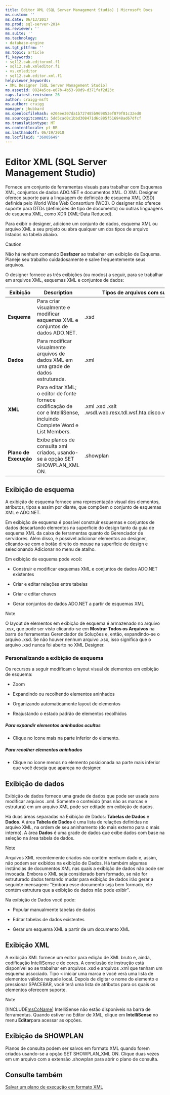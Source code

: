 ```yaml
---
title: Editor XML (SQL Server Management Studio) | Microsoft Docs
ms.custom: ''
ms.date: 06/13/2017
ms.prod: sql-server-2014
ms.reviewer: ''
ms.suite: ''
ms.technology:
- database-engine
ms.tgt_pltfrm: ''
ms.topic: article
f1_keywords:
- sql12.swb.editorxml.f1
- sql12.swb.xmleditor.f1
- vs.xmleditor
- sql12.swb.editor.xml.f1
helpviewer_keywords:
- XML Designer [SQL Server Management Studio]
ms.assetid: 0824a5ce-e67b-4b53-98d9-d371faf2d23c
caps.latest.revision: 26
author: craigg-msft
ms.author: craigg
manager: jhubbard
ms.openlocfilehash: e204ee307da1b727485b969853ef879f81c32ed0
ms.sourcegitcommit: 5dd5cad0c1bbd308471d6c885f516948ad67dfcf
ms.translationtype: MT
ms.contentlocale: pt-BR
ms.lasthandoff: 06/19/2018
ms.locfileid: "36005649"
---
```

# <a name="xml-editor-sql-server-management-studio"></a>Editor XML (SQL Server Management Studio)
  Fornece um conjunto de ferramentas visuais para trabalhar com Esquemas XML, conjuntos de dados ADO.NET e documentos XML. O XML Designer oferece suporte para a linguagem de definição de esquema XML (XSD) definida pelo World Wide Web Consortium (WC3). O designer não oferece suporte para DTDs (definições de tipo de documento) ou outras linguagens de esquema XML, como XDR (XML-Data Reduced).  
  
 Para exibir o designer, adicione um conjunto de dados, esquema XML ou arquivo XML a seu projeto ou abra qualquer um dos tipos de arquivo listados na tabela abaixo.  
  
> [!CAUTION]  
>  Não há nenhum comando **Desfazer** ao trabalhar em exibição de Esquema. Planeje seu trabalho cuidadosamente e salve frequentemente seus arquivos.  
  
 O designer fornece as três exibições (ou modos) a seguir, para se trabalhar em arquivos XML, esquemas XML e conjuntos de dados:  
  
|Exibição|Description|Tipos de arquivos com suporte|  
|----------|-----------------|--------------------------|  
|**Esquema**|Para criar visualmente e modificar esquemas XML e conjuntos de dados ADO.NET.|.xsd|  
|**Dados**|Para modificar visualmente arquivos de dados XML em uma grade de dados estruturada.|.xml|  
|**XML**|Para editar XML; o editor de fonte fornece codificação de cor e IntelliSense, incluindo Complete Word e List Members.|.xml .xsd .xslt .wsdl.web.resx.tdl.wsf.hta.disco.vsdisco.config|  
|**Plano de Execução**|Exibe planos de consulta xml criados, usando-se a opção SET SHOWPLAN_XML ON.|.showplan|  
  
## <a name="schema-view"></a>Exibição de esquema  
 A exibição de esquema fornece uma representação visual dos elementos, atributos, tipos e assim por diante, que compõem o conjunto de esquemas XML e ADO.NET.  
  
 Em exibição de esquema é possível construir esquemas e conjuntos de dados descartando elementos na superfície do design tanto da guia de esquema XML da caixa de ferramentas quanto do Gerenciador de servidores. Além disso, é possível adicionar elementos ao designer, clicando-se com o botão direito do mouse na superfície de design e selecionando Adicionar no menu de atalho.  
  
 Em exibição de esquema pode você:  
  
-   Construir e modificar esquemas XML e conjuntos de dados ADO.NET existentes  
  
-   Criar e editar relações entre tabelas  
  
-   Criar e editar chaves  
  
-   Gerar conjuntos de dados ADO.NET a partir de esquemas XML  
  
> [!NOTE]  
>  O layout de elementos em exibição de esquema é armazenado no arquivo .xsx, que pode ser visto clicando-se em **Mostrar Todos os Arquivos** na barra de ferramentas Gerenciador de Soluções e, então, expandindo-se o arquivo .xsd. Se não houver nenhum arquivo .xsx, isso significa que o arquivo .xsd nunca foi aberto no XML Designer.  
  
### <a name="customizing-schema-view"></a>Personalizando a exibição de esquema  
 Os recursos a seguir modificam o layout visual de elementos em exibição de esquema:  
  
-   Zoom  
  
-   Expandindo ou recolhendo elementos aninhados  
  
-   Organizando automaticamente layout de elementos  
  
-   Reajustando o estado padrão de elementos recolhidos  
  
##### <a name="to-expand-hidden-nested-elements"></a>Para expandir elementos aninhados ocultos  
  
-   Clique no ícone mais na parte inferior do elemento.  
  
##### <a name="to-collapse-nested-elements"></a>Para recolher elementos aninhados  
  
-   Clique no ícone menos no elemento posicionada na parte mais inferior que você deseja que apareça no designer.  
  
## <a name="data-view"></a>Exibição de dados  
 Exibição de dados fornece uma grade de dados que pode ser usada para modificar arquivos .xml. Somente o conteúdo (mas não as marcas e estrutura) em um arquivo XML pode ser editado em exibição de dados.  
  
 Há duas áreas separadas na Exibição de Dados: **Tabelas de Dados** e **Dados**. A área **Tabela de Dados** é uma lista de relações definidas no arquivo XML, na ordem de seu aninhamento (do mais externo para o mais interno). A área **Dados** é uma grade de dados que exibe dados com base na seleção na área tabela de dados.  
  
> [!NOTE]  
>  Arquivos XML recentemente criados não contêm nenhum dado e, assim, não podem ser exibidos na exibição de Dados. Há também algumas instâncias de documentos XML nas quais a exibição de dados não pode ser invocada. Embora o XML seja considerado bem formado, se não for estruturado dados tentando mudar para exibição de dados irão gerar a seguinte mensagem: "Embora esse documento seja bem formado, ele contém estrutura que a exibição de dados não pode exibir".  
  
 Na exibição de Dados você pode:  
  
-   Popular manualmente tabelas de dados  
  
-   Editar tabelas de dados existentes  
  
-   Gerar um esquema XML a partir de um documento XML  
  
## <a name="xml-view"></a>Exibição XML  
 A exibição XML fornece um editor para edição de XML bruto e, ainda, codificação IntelliSense e de cores. A conclusão de instrução está disponível ao se trabalhar em arquivos .xsd e arquivos .xml que tenham um esquema associado. Tipo \< iniciar uma marca e você verá uma lista de elementos válidos naquele local. Depois de digitar o nome do elemento e pressionar SPACEBAR, você terá uma lista de atributos para os quais os elementos oferecem suporte.   
  
> [!NOTE]  
>  [!INCLUDE[msCoName](../../includes/msconame-md.md)] IntelliSense não estão disponíveis na barra de ferramentas. Quando estiver no Editor de XML, clique em **IntelliSense** no menu **Editar**para acessar as opções.  
  
## <a name="showplan-view"></a>Exibição de SHOWPLAN  
 Planos de consulta podem ser salvos em formato XML quando forem criados usando-se a opção SET SHOWPLAN_XML ON. Clique duas vezes em um arquivo com a extensão .showplan para abrir o plano de consulta.  
  
## <a name="see-also"></a>Consulte também  
 [Salvar um plano de execução em formato XML](../performance/save-an-execution-plan-in-xml-format.md)  
  
  